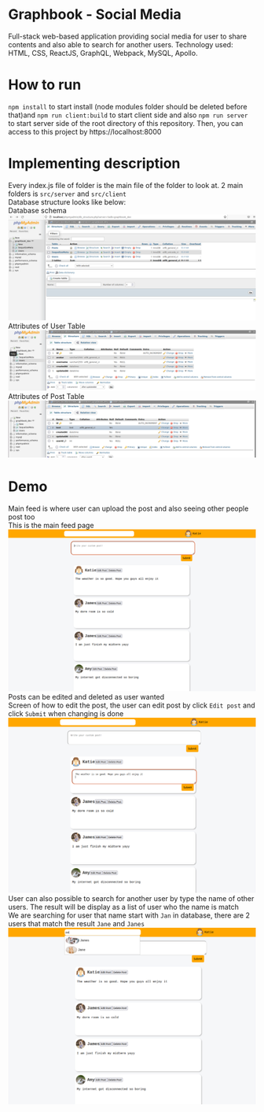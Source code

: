 Graphbook - Social Media
========
Full-stack web-based application providing social media for user to share contents and also able to search for another users. Technology used: HTML, CSS, ReactJS, GraphQL, Webpack, MySQL, Apollo.

How to run
====
`npm install` to start install (node modules folder should be deleted before that)and `npm run client:build` to start client side and also `npm run server` to start server side of the root directory of this repository. Then, you can access to this project by
https://localhost:8000


Implementing description
====
Every index.js file of folder is the main file of the folder to look at. 2 main folders is `src/server` and `src/client`<br/>
Database structure looks like below: <br/>
Database schema
![Alt text](/screenshots/main_db.png "Database schema") <br/>
Attributes of User Table
![Alt text](/screenshots/user_db.png "User table") <br/>
Attributes of Post Table
![Alt text](/screenshots/post_db.png "Post table") <br/>


Demo
====
Main feed is where user can upload the post and also seeing other people post too <br/>
This is the main feed page
![Alt text](/screenshots/main.png "Main feed") <br/>
Posts can be edited and deleted as user wanted <br/>
Screen of how to edit the post, the user can edit post by click `Edit post` and click `Submit` when changing is done <br/>
![Alt text](/screenshots/edit.png "Editing and Deleting") <br/>
User can also possible to search for another user by type the name of other users. The result will be display as a list of user who the name is match<br/>
We are searching for user that name start with `Jan` in database, there are 2 users that match the result `Jane` and `Janes`
![Alt text](/screenshots/search.png "Search for other user in search bar") <br/>


